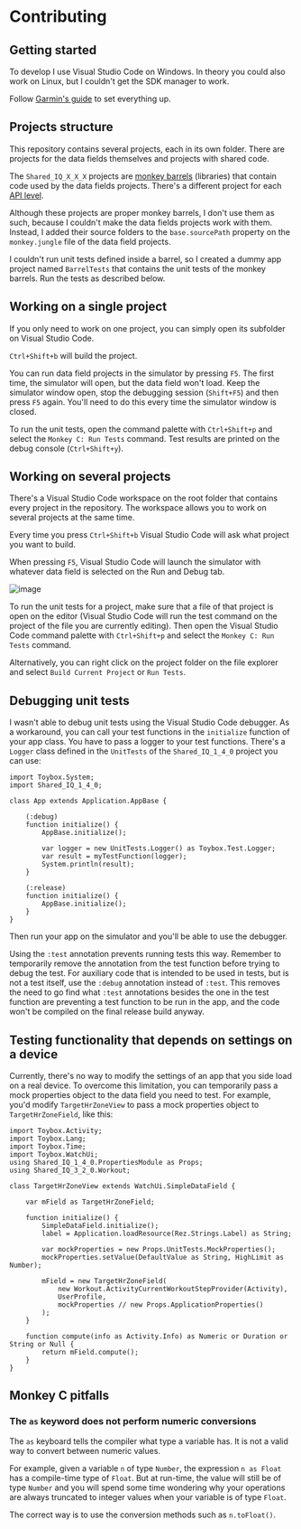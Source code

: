 # Contributing
## Getting started
To develop I use Visual Studio Code on Windows. In theory you could also work on Linux, but I couldn't get the SDK manager to work.

Follow [Garmin's guide](https://developer.garmin.com/connect-iq/connect-iq-basics/getting-started/) to set everything up.

## Projects structure
This repository contains several projects, each in its own folder. There are projects for the data fields themselves and projects with shared code.

The `Shared_IQ_X_X_X` projects are [monkey barrels](https://developer.garmin.com/connect-iq/core-topics/shareable-libraries/) (libraries) that contain code used by the data fields projects. There's a different project for each [API level](https://developer.garmin.com/connect-iq/connect-iq-basics/#systemversusapilevel).

Although these projects are proper monkey barrels, I don't use them as such, because I couldn't make the data fields projects work with them. Instead, I added their source folders to the `base.sourcePath` property on the `monkey.jungle` file of the data field projects.

I couldn't run unit tests defined inside a barrel, so I created a dummy app project named `BarrelTests` that contains the unit tests of the monkey barrels. Run the tests as described below.

## Working on a single project
If you only need to work on one project, you can simply open its subfolder on Visual Studio Code.

`Ctrl+Shift+b` will build the project.

You can run data field projects in the simulator by pressing `F5`. The first time, the simulator will open, but the data field won't load. Keep the simulator window open, stop the debugging session (`Shift+F5`) and then press `F5` again. You'll need to do this every time the simulator window is closed.

To run the unit tests, open the command palette with `Ctrl+Shift+p` and select the `Monkey C: Run Tests` command. Test results are printed on the debug console (`Ctrl+Shift+y`).

## Working on several projects
There's a Visual Studio Code workspace on the root folder that contains every project in the repository. The workspace allows you to work on several projects at the same time.

Every time you press `Ctrl+Shift+b` Visual Studio Code will ask what project you want to build.

When pressing `F5`, Visual Studio Code will launch the simulator with whatever data field is selected on the Run and Debug tab.

![image](https://user-images.githubusercontent.com/6429775/144629757-96d37818-cfb4-4be9-b69c-5267e0ea33c3.png)

To run the unit tests for a project, make sure that a file of that project is open on the editor (Visual Studio Code will run the test command on the project of the file you are currently editing). Then open the Visual Studio Code command palette with `Ctrl+Shift+p` and select the `Monkey C: Run Tests` command.

Alternatively, you can right click on the project folder on the file explorer and select `Build Current Project` or `Run Tests`.

## Debugging unit tests
I wasn't able to debug unit tests using the Visual Studio Code debugger. As a workaround, you can call your test functions in the `initialize` function of your app class. You have to pass a logger to your test functions. There's a `Logger` class defined in the `UnitTests` of the `Shared_IQ_1_4_0` project you can use:

```
import Toybox.System;
import Shared_IQ_1_4_0;

class App extends Application.AppBase {

    (:debug)
    function initialize() {
        AppBase.initialize();

        var logger = new UnitTests.Logger() as Toybox.Test.Logger;
        var result = myTestFunction(logger);
        System.println(result);
    }

    (:release)
    function initialize() {
        AppBase.initialize();
    }
}
```
Then run your app on the simulator and you'll be able to use the debugger.

Using the `:test` annotation prevents running tests this way. Remember to temporarily remove the annotation from the test function before trying to debug the test.
For auxiliary code that is intended to be used in tests, but is not a test itself, use the `:debug` annotation instead of `:test`. This removes the need to go find what `:test` annotations besides the one in the test function are preventing a test function to be run in the app, and the code won't be compiled on the final release build anyway.

## Testing functionality that depends on settings on a device
Currently, there's no way to modify the settings of an app that you side load on a real device. To overcome this limitation, you can temporarily pass a mock properties object to the data field you need to test. For example, you'd modify `TargetHrZoneView` to pass a mock properties object to `TargetHrZoneField`, like this:

```
import Toybox.Activity;
import Toybox.Lang;
import Toybox.Time;
import Toybox.WatchUi;
using Shared_IQ_1_4_0.PropertiesModule as Props;
using Shared_IQ_3_2_0.Workout;

class TargetHrZoneView extends WatchUi.SimpleDataField {

    var mField as TargetHrZoneField;

    function initialize() {
        SimpleDataField.initialize();
        label = Application.loadResource(Rez.Strings.Label) as String;

        var mockProperties = new Props.UnitTests.MockProperties();
        mockProperties.setValue(DefaultValue as String, HighLimit as Number);

        mField = new TargetHrZoneField(
            new Workout.ActivityCurrentWorkoutStepProvider(Activity),
            UserProfile,
            mockProperties // new Props.ApplicationProperties()
        );
    }

    function compute(info as Activity.Info) as Numeric or Duration or String or Null {
        return mField.compute();
    }
}
```

## Monkey C pitfalls
### The `as` keyword does not perform numeric conversions
The `as` keyboard tells the compiler what type a variable has. It is not a valid way to convert between numeric values.

For example, given a variable `n` of type `Number`, the expression `n as Float` has a compile-time type of `Float`. But at run-time, the value will still be of type `Number` and you will spend some time wondering why your operations are always truncated to integer values when your variable is of type `Float`.

The correct way is to use the conversion methods such as `n.toFloat()`.